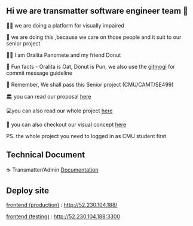 ## Hi we are transmatter software engineer team 👋


🙋‍♀️ we are doing a platform for visually impaired

🌈 we are doing this ,because we care on those people and it suit to our senior project

👩‍💻 I am Oralita Panomete and my friend Donut

🍿 Fun facts - Oralita is Oat, Donut is Pun, we also use the [gitmogi](https://gitmoji.dev/) for commit message guideline

🧙 Remember, We shall pass this Senior project (CMU/CAMT/SE499)

🏛 you can read our proposal [here](https://docs.google.com/document/d/1A4oO1r4RZkHo-kBiyzr6v-YR1UKFiMIxMvHI3Gw1kxk/edit?usp=sharing)

💻you can also read our whole project [here](https://o365cmu.sharepoint.com/:f:/s/Transmatter/EoZyGWhdMuVFoVDouwvVYjkBkVNEFJSV2977gxgMJfRd8A?e=gBLWY0)

🎨 you can also checkout our visual concept [here](https://www.figma.com/file/GjGdHqRqpRwAwjA4tCp7Hl/Transmatter-Web-Page?node-id=105%3A4) 

PS. the whole project you need to logged in as CMU student first

## Technical Document

☕ Transmatter/Admin [Documentation](https://transmatter.github.io/Admin-Java-Document/)

## Deploy site

[frontend (production)](http://52.230.104.188) : http://52.230.104.188/ 

[frontend (testing)](http://52.230.104.188:3300) : http://52.230.104.188:3300
